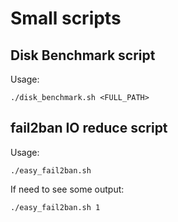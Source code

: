 # Small scripts

## Disk Benchmark script
Usage:
```
./disk_benchmark.sh <FULL_PATH>
```

## fail2ban IO reduce script
Usage:
```
./easy_fail2ban.sh
```
If need to see some output:
```
./easy_fail2ban.sh 1
```


